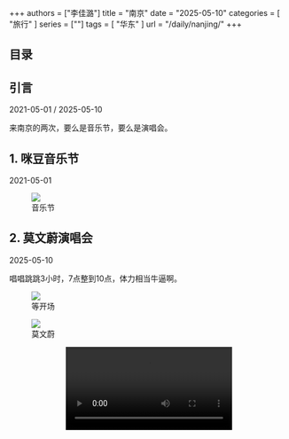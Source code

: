 +++
authors = ["李佳潞"]
title = "南京"
date = "2025-05-10"
categories = [
    "旅行"
]
series = [""]
tags = [
    "华东"
]
url = "/daily/nanjing/"
+++
<!DOCTYPE html>
<html lang="zh-CN">
<head>
    <meta charset="UTF-8">
    <meta name="viewport" content="width=device-width, initial-scale=1.0">
    <link rel="stylesheet" href="/assets/css/styles.css">
    <script src="/assets/js/toc.js"></script>    
</head>
<body>
    <article>
        <nav>
            <h2>目录</h2>
            <ul id="toc">
                <!-- 目录项会在这里动态生成 -->
            </ul>
        </nav>
        <section>
            <h2>引言</h2>
            <p>2021-05-01 / 2025-05-10</p>
            <p>         来南京的两次，要么是音乐节，要么是演唱会。</p>
        </section>
        <section>
            <h2>1. 咪豆音乐节</h2>
            <p>2021-05-01 <i class="fas fa-sun"></i></p>
            <div class="container">
                <div class="image">
                    <figure>
                        <a data-fancybox="gallery" href="/images/daily-travel/nanjing1.jpg">
    <img src="/images/daily-travel/nanjing1.jpg" loading="lazy">
</a>
                        <figcaption>音乐节</figcaption>
                    </figure>
                </div>
            </div>
        </section>
        <section>
            <h2>2. 莫文蔚演唱会</h2>
            <p>2025-05-10 <i class="fas fa-cloud"></i></p>
            <p>         唱唱跳跳3小时，7点整到10点，体力相当牛逼啊。</p>
            <div class="container">
                <div class="image">
                    <figure>
                        <a data-fancybox="gallery" href="/images/daily-travel/nanjing2.jpg">
    <img src="/images/daily-travel/nanjing2.jpg" loading="lazy">
</a>
                        <figcaption>等开场</figcaption>
                    </figure>
                </div>
                </div>
            <div class="container">
                <div class="image">
                    <figure>
                        <a data-fancybox="gallery" href="/images/daily-travel/nanjing3.jpg">
    <img src="/images/daily-travel/nanjing3.jpg" loading="lazy">
</a>
                        <figcaption>莫文蔚</figcaption>
                    </figure>
                </div>
                </div>
                <div class="container" style="display: flex; justify-content: center;">
                    <video controls style="max-width:100%; height:auto;">
                        <source src="https://github.com/heirenlop/heirenlop.github.io/releases/download/V1.0/nanjing1.mp4" type="video/mp4">
                        您的浏览器不支持 HTML5 视频播放。
                    </video>
                </div>
        </section>
    </article>
</body>
</html>
